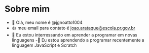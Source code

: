 # Sobre mim
- 👋 Olá, meu nome é @jgnoatto1004
- :+1: meu email para contato é joao.arataque@escola.pr.gov.br
- 👀 Eu estou interressando em aprender a programar em novas linguagens
-🌱 Eu estou aprendendo a programar recentemente a linguagem JavaScript e Scratch
